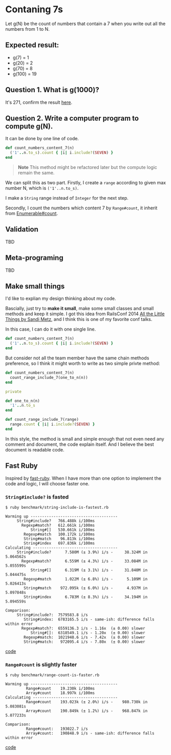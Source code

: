 # Contaning 7s

Let g(N) be the count of numbers that contain a 7 when you write out all the numbers from 1 to N.

## Expected result:
- g(7) = 1
- g(20) = 2
- g(70) = 8
- g(100) = 19

## Question 1. What is g(1000)?
It's 271, confirm the result [here](https://github.com/bater/containing_7s/blob/master/spec/calculator_spec.rb#L9).

## Question 2. Write a computer program to compute g(N).
It can be done by one line of code.
```rb
def count_numbers_content_7(n)
  ('1'..n.to_s).count { |i| i.include?(SEVEN) }
end
```
> **Note**
> This method might be refactored later but the compute logic remain the same.

We can split this as two part. Firstly, I create a `range` according to given max number N, which is `('1'..n.to_s)`.

I make a `String` range instead of `Integer` for the next step.

Secondly, I count the numbers which content 7 by `Range#count`, it inherit from [Enumerable#count](https://ruby-doc.org/core-2.7.1/Enumerable.html#method-i-count).

## Validation
TBD

## Meta-programing
TBD

## Make small things
I'd like to explian my design thinking about my code.

Bascially, just try to **make it small**, make some small classes and small methods and keep it simple. I got this idea from RailsConf 2014 [All the Little Things by Sandi Metz](https://youtu.be/8bZh5LMaSmE), and I think this is one of my favorite conf talks.

In this case, I can do it with one single line.
```rb
def count_numbers_content_7(n)
  ('1'..n.to_s).count { |i| i.include?(SEVEN) }
end
```
But consider not all the team member have the same chain methods preference, so I think it might worth to write as two simple privte method:
```rb
def count_numbers_content_7(n)
  count_range_include_7(one_to_n(n))
end

private

def one_to_n(n)
  '1'..n.to_s
end

def count_range_include_7(range)
  range.count { |i| i.include?(SEVEN) }
end
```
In this style, the method is small and simple enough that not even need any comment and document, the code explain itself. And I believe the best document is readable code.

## Fast Ruby
Inspired by [fast-ruby](https://github.com/fastruby/fast-ruby). When I have more than one option to implement the code and logic, I will choose faster one.

### `String#include?` is fasted
```
$ ruby benchmark/string-include-is-fastest.rb

Warming up --------------------------------------
     String#include?   766.488k i/100ms
       Regexp#match?   612.661k i/100ms
           String#[]   530.661k i/100ms
        Regexp#match   100.172k i/100ms
        String#match    96.813k i/100ms
        String#index   697.836k i/100ms
Calculating -------------------------------------
     String#include?      7.580M (± 3.9%) i/s -     38.324M in   5.064562s
       Regexp#match?      6.559M (± 4.3%) i/s -     33.084M in   5.055599s
           String#[]      6.319M (± 3.1%) i/s -     31.840M in   5.044475s
        Regexp#match      1.022M (± 6.8%) i/s -      5.109M in   5.026413s
        String#match    972.095k (± 6.0%) i/s -      4.937M in   5.097848s
        String#index      6.783M (± 8.3%) i/s -     34.194M in   5.094559s

Comparison:
     String#include?:  7579583.8 i/s
        String#index:  6783165.5 i/s - same-ish: difference falls within error
       Regexp#match?:  6559136.3 i/s - 1.16x  (± 0.00) slower
           String#[]:  6318549.1 i/s - 1.20x  (± 0.00) slower
        Regexp#match:  1021948.6 i/s - 7.42x  (± 0.00) slower
        String#match:   972095.4 i/s - 7.80x  (± 0.00) slower
```
[code](benchmark/string-include-is-fastest.rb)

### `Range#count` is slightly faster
```
$ ruby benchmark/range-count-is-faster.rb

Warming up --------------------------------------
         Range#count    19.230k i/100ms
         Array#count    18.997k i/100ms
Calculating -------------------------------------
         Range#count    193.023k (± 2.0%) i/s -    980.730k in   5.083081s
         Array#count    190.849k (± 1.2%) i/s -    968.847k in   5.077233s

Comparison:
         Range#count:   193022.7 i/s
         Array#count:   190848.9 i/s - same-ish: difference falls within error
```
[code](benchmark/range-count-is-faster.rb)